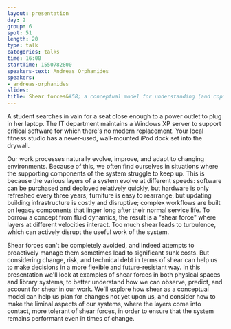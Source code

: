 ```yaml
---
layout: presentation
day: 2
group: 6
spot: 51
length: 20
type: talk
categories: talks
time: 16:00
startTime: 1550782800
speakers-text: Andreas Orphanides
speakers:
- andreas-orphanides
slides:
title: Shear forces&#58; a conceptual model for understanding (and coping with) risk, change, and technical debt
---
```

A student searches in vain for a seat close enough to a power outlet to plug in her laptop. The IT department maintains a Windows XP server to support critical software for which there's no modern replacement. Your local fitness studio has a never-used, wall-mounted iPod dock set into the drywall.

Our work processes naturally evolve, improve, and adapt to changing environments. Because of this, we often find ourselves in situations where the supporting components of the system struggle to keep up. This is because the various layers of a system evolve at different speeds: software can be purchased and deployed relatively quickly, but hardware is only refreshed every three years; furniture is easy to rearrange, but updating building infrastructure is costly and disruptive; complex workflows are built on legacy components that linger long after their normal service life. To borrow a concept from fluid dynamics, the result is a "shear force" where layers at different velocities interact. Too much shear leads to turbulence, which can actively disrupt the useful work of the system.

Shear forces can't be completely avoided, and indeed attempts to proactively manage them sometimes lead to significant sunk costs. But considering change, risk, and technical debt in terms of shear can help us to make decisions in a more flexible and future-resistant way. In this presentation we'll look at examples of shear forces in both physical spaces and library systems, to better understand how we can observe, predict, and account for shear in our work. We'll explore how shear as a conceptual model can help us plan for changes not yet upon us, and consider how to make the liminal aspects of our systems, where the layers come into contact, more tolerant of shear forces, in order to ensure that the system remains performant even in times of change.
